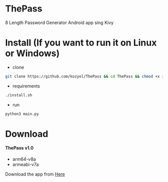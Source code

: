# ThePass
8 Length Password Generator Android app sing Kivy

# Install (If you want to run it on Linux or Windows)
+ clone
```bash
git clone https://github.com/kozyol/ThePass && cd ThePass && chmod +x install.sh
```
+ requirements
```bash
./install.sh
```
+ run
```bash
python3 main.py
```

# Download
#### ThePass v1.0
+ arm64-v8a
+ armeabi-v7a

Download the app from [Here](https://github.com/kozyol/ThePass/releases/download/v1.0/ThePass-0.1-arm64-v8a_armeabi-v7a-debug.apk)

